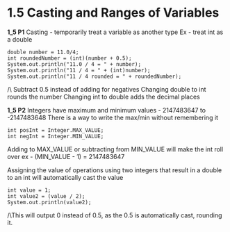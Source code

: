 # 1.5 Casting and Ranges of Variables
**1_5 P1**
Casting - temporarily treat a variable as another type
    Ex - treat int as a double
```
double number = 11.0/4;
int roundedNumber = (int)(number + 0.5);
System.out.println("11.0 / 4 = " + number);
System.out.println("11 / 4 = " + (int)number);
System.out.println("11 / 4 rounded = " + roundedNumber);
```
/\ Subtract 0.5 instead of adding for negatives
Changing double to int rounds the number
Changing int to double adds the decimal places

**1_5 P2**
Integers have maximum and minimum values - 2147483647 to -2147483648
There is a way to write the max/min without remembering it
```
int posInt = Integer.MAX_VALUE;
int negInt = Integer.MIN_VALUE;
```
Adding to MAX_VALUE or subtracting from MIN_VALUE will make the int roll over
    ex - (MIN_VALUE - 1) = 2147483647

Assigning the value of operations using two integers that result in a double to an int will automatically cast the value
```
int value = 1;
int value2 = (value / 2);
System.out.println(value2);
```
/\This will output 0 instead of 0.5, as the 0.5 is automatically cast, rounding it.
